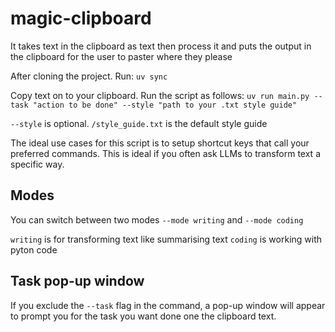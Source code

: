 # magic-clipboard
It takes text in the clipboard as text then process it and puts the output in the clipboard for the user to paster where they please

After cloning the project.
Run: `uv sync`

Copy text on to your clipboard. Run the script as follows: `uv run main.py --task "action to be done" --style "path to your .txt style guide"` 

`--style` is optional. `/style_guide.txt` is the default style guide

The ideal use cases for this script is to setup shortcut keys that call your preferred commands. This is ideal if you often ask LLMs to transform text a specific way.

## Modes
You can switch between two modes `--mode writing` and `--mode coding`

`writing` is for transforming text like summarising text
`coding` is working with pyton code

## Task pop-up window
If you exclude the  `--task` flag in the command, a pop-up window will appear to prompt you for the task you want done one the clipboard text.
